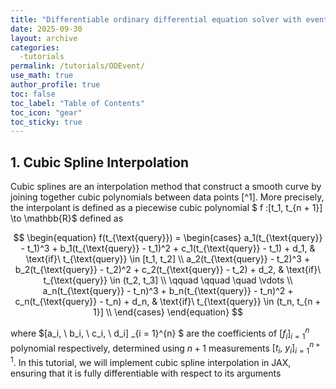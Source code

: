 ```yaml
---
title: "Differentiable ordinary differential equation solver with events in JAX"
date: 2025-09-30
layout: archive
categories: 
  -tutorials
permalink: /tutorials/ODEvent/
use_math: true
author_profile: true
toc: false
toc_label: "Table of Contents"
toc_icon: "gear"
toc_sticky: true
---
```


## 1. Cubic Spline Interpolation

Cubic splines are an interpolation method that construct a smooth curve by joining together cubic polynomials between data points [^1]. More precisely, the interpolant is defined as a piecewise cubic polynomial $ f :[t_1, t_{n + 1}] \to \mathbb{R}$ defined as 

$$
\begin{equation}
f(t_{\text{query}}) =
\begin{cases}
  a_1(t_{\text{query}} - t_1)^3 + b_1(t_{\text{query}} - t_1)^2 + c_1(t_{\text{query}} - t_1) + d_1, & \text{if}\ t_{\text{query}} \in [t_1, t_2] \\
  a_2(t_{\text{query}} - t_2)^3 + b_2(t_{\text{query}} - t_2)^2 + c_2(t_{\text{query}} - t_2) + d_2, & \text{if}\ t_{\text{query}} \in (t_2, t_3] \\
  \qquad \qquad \quad \vdots \\
  a_n(t_{\text{query}} - t_n)^3 + b_n(t_{\text{query}} - t_n)^2 + c_n(t_{\text{query}} - t_n) + d_n, & \text{if}\ t_{\text{query}} \in (t_n, t_{n + 1}] \\
\end{cases}
\end{equation} 
$$

where $[a_i, \ b_i, \ c_i, \ d_i] _{i = 1}^{n} $ are the coefficients of $[f_i] _{i = 1}^{n}$ polynomial respectively, determined using $n + 1$ measurements $[t_i, \ y_i ] _{i = 1}^{n + 1}$. In this tutorial, we will implement cubic spline interpolation in JAX, ensuring that it is fully differentiable with respect to its arguments
